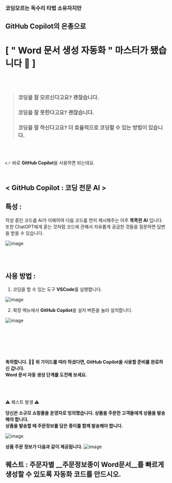### 코딩모르는 독수리 타법 소유자지만
## GitHub Copilot의 은총으로
# [ " Word 문서 생성 자동화 " 마스터가 됐습니다  🤟 ]


<br>  
<br>  

> ### 코딩을 잘 모르신다고요?  괜찮습니다.
> ### 코딩을 잘 못한다고요?  괜찮습니다.
> ### 코딩을 잘 하신다고요?  더 효율적으로 코딩할 수 있는 방법이 있습니다.
<br>  <br>  
 

👉 바로 **GitHub Copilot**을 사용하면 되는데요.
<br>  <br>  

## < GitHub Copilot : 코딩 전문 AI >  
  
## 특성 :  

작성 중인 코드를 AI가 이해하여 다음 코드를 먼저 제시해주는 아주 **똑똑한 AI** 입니다.  
또한 ChatGPT에게 묻는 것처럼 코드에 관해서 자유롭게 궁금한 것들을 질문하면 답변을 받을 수 있습니다.

![image](https://github.com/pmj-chosim/GitHub_Copilot-_Word-_-/assets/114579651/3834d6fa-ef59-4cc4-88f8-1077103137b8)
  
<br>  <br>  

## 사용 방법 :  

1. 코딩을 할 수 있는 도구 **VSCode**를 실행합니다.
  
![image](https://github.com/pmj-chosim/GitHub_Copilot-_Word-_-/assets/114579651/f8b3f203-dde0-4d19-87a8-428edc236996)
  
2. 확장 메뉴에서 **GitHub Copilot**을 설치 버튼을 눌러 설치합니다.

![image](https://github.com/pmj-chosim/GitHub_Copilot-_Word-_-/assets/114579651/1b8e09a5-a63a-4b20-94f3-4350b4b0c7c1)  

<br>  <br>  

<br>  <br>  

**축하합니다.  🎉🎉 
위 가이드를 따라 하셨다면, GitHub Copilot을 사용할 준비를 완료하신 겁니다.**  
**Word 문서 자동 생성 단계를 도전해 보세요.**  

<br>  <br>  
⚠️ 퀘스트 발생 ⚠️  
  
**당신은 소규모 쇼핑몰을 운영자로 빙의했습니다. 상품을 주문한 고객들에게 상품을 발송해야 합니다.**  
**상품을 발송할 때 주문정보를 담은 종이를 함께 발송해야 합니다.**  

![image](https://github.com/pmj-chosim/GitHub_Copilot-_Word-_-/assets/114579651/fd3e5165-88e9-4d75-a3ac-d73878049540)

**상품 주문 정보가 다음과 같이 제공됩니다.**
![image](https://github.com/pmj-chosim/GitHub_Copilot-_Word-_-/assets/114579651/8991c4d6-de66-4a62-91f8-c19779b7ac5e)


## 퀘스트 : 주문자별 __주문정보종이 Word문서__를 빠르게 생성할 수 있도록 **자동화 코드**를 만드시오.

<br>  <br>  

